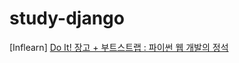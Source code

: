 # study-django
[Inflearn] [Do It! 장고 + 부트스트랩 : 파이썬 웹 개발의 정석](https://www.inflearn.com/course/%EB%91%90%EC%9E%87-%ED%8C%8C%EC%9D%B4%EC%8D%AC-%EC%9B%B9%EA%B0%9C%EB%B0%9C#)
